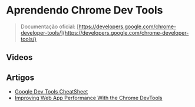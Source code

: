 # Aprendendo Chrome Dev Tools

> Documentação oficial: [https://developers.google.com/chrome-developer-tools/](https://developers.google.com/chrome-developer-tools/)

## Videos

## Artigos
* [Google Dev Tools CheatSheet](http://anti-code.com/devtools-cheatsheet/)
* [Improving Web App Performance With the Chrome DevTools](http://addyosmani.com/blog/performance-optimisation-with-timeline-profiles/)